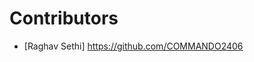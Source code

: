# Contributors
<!-- prettier-ignore-start -->
- [Raghav Sethi] https://github.com/COMMANDO2406
<!-- prettier-ignore-end -->
